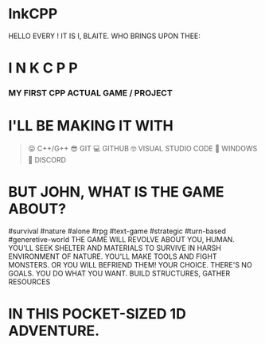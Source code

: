 # InkCPP

HELLO EVERY !
IT IS I, BLAITE. WHO BRINGS UPON THEE:
#            I N K C P P 
### MY FIRST CPP ACTUAL GAME / PROJECT



# I'LL BE MAKING IT WITH

> 😝 C++/G++
> 😎 GIT
> 💻 GITHUB
> 🤓 VISUAL STUDIO CODE
> 🙂 WINDOWS
> 👾 DISCORD



# BUT JOHN, WHAT IS THE GAME ABOUT?

#survival #nature #alone #rpg #text-game
#strategic #turn-based #generetive-world
THE GAME WILL REVOLVE ABOUT YOU, HUMAN.
 YOU'LL SEEK SHELTER AND MATERIALS TO
SURVIVE IN HARSH ENVIRONMENT OF NATURE.
 YOU'LL MAKE TOOLS AND FIGHT MONSTERS.
OR YOU WILL BEFRIEND THEM! YOUR CHOICE.
THERE'S NO GOALS. YOU DO WHAT YOU WANT.
  BUILD STRUCTURES, GATHER RESOURCES
# IN THIS POCKET-SIZED 1D ADVENTURE.

